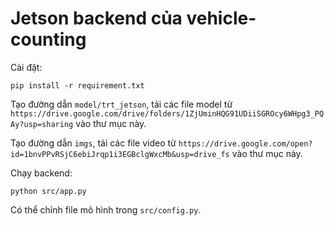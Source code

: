 # Jetson backend của vehicle-counting
Cài đặt:
```
pip install -r requirement.txt
```
Tạo đường dẫn `model/trt_jetson`, tải các file model từ `https://drive.google.com/drive/folders/1ZjUminHQG91UDiiSGROcy6WHpg3_PQAy?usp=sharing` vào thư mục này. 

Tạo đường dẫn `imgs`, tải các file video từ `https://drive.google.com/open?id=1bnvPPvRSjC6ebiJrqp1i3EGBclgWxcMb&usp=drive_fs` vào thư mục này.

Chạy backend:
```
python src/app.py
```
Có thể chỉnh file mô hình trong `src/config.py`.